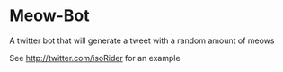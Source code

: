 Meow-Bot
========

A twitter bot that will generate a tweet with a random amount of meows

See http://twitter.com/isoRider for an example
